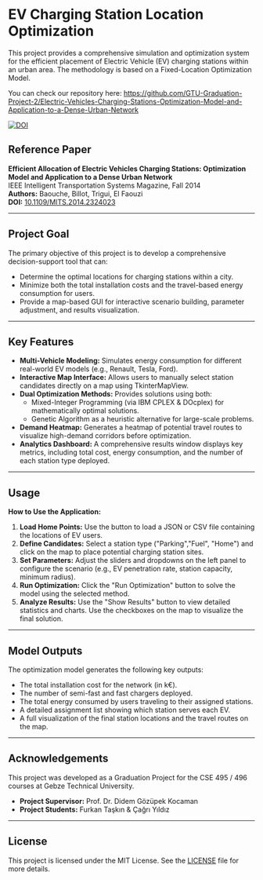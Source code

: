 # EV Charging Station Location Optimization

This project provides a comprehensive simulation and optimization system for the efficient placement of Electric Vehicle (EV) charging stations within an urban area. The methodology is based on a Fixed-Location Optimization Model.

You can check our repository here: https://github.com/GTU-Graduation-Project-2/Electric-Vehicles-Charging-Stations-Optimization-Model-and-Application-to-a-Dense-Urban-Network

[![DOI](https://zenodo.org/badge/1007183055.svg)](https://doi.org/10.5281/zenodo.15768037)

## Reference Paper

**Efficient Allocation of Electric Vehicles Charging Stations: Optimization Model and Application to a Dense Urban Network**  
IEEE Intelligent Transportation Systems Magazine, Fall 2014  
**Authors:** Baouche, Billot, Trigui, El Faouzi  
**DOI:** [10.1109/MITS.2014.2324023](https://doi.org/10.1109/MITS.2014.2324023)

---

## Project Goal

The primary objective of this project is to develop a comprehensive decision-support tool that can:

- Determine the optimal locations for charging stations within a city.
- Minimize both the total installation costs and the travel-based energy consumption for users.
- Provide a map-based GUI for interactive scenario building, parameter adjustment, and results visualization.

---

## Key Features

- **Multi-Vehicle Modeling:** Simulates energy consumption for different real-world EV models (e.g., Renault, Tesla, Ford).
- **Interactive Map Interface:** Allows users to manually select station candidates directly on a map using TkinterMapView.
- **Dual Optimization Methods:** Provides solutions using both:
  - Mixed-Integer Programming (via IBM CPLEX & DOcplex) for mathematically optimal solutions.
  - Genetic Algorithm as a heuristic alternative for large-scale problems.
- **Demand Heatmap:** Generates a heatmap of potential travel routes to visualize high-demand corridors before optimization.
- **Analytics Dashboard:** A comprehensive results window displays key metrics, including total cost, energy consumption, and the number of each station type deployed.

---

## Usage

**How to Use the Application:**

1. **Load Home Points:** Use the button to load a JSON or CSV file containing the locations of EV users.
2. **Define Candidates:** Select a station type ("Parking","Fuel", "Home") and click on the map to place potential charging station sites.
3. **Set Parameters:** Adjust the sliders and dropdowns on the left panel to configure the scenario (e.g., EV penetration rate, station capacity, minimum radius).
4. **Run Optimization:** Click the "Run Optimization" button to solve the model using the selected method.
5. **Analyze Results:** Use the "Show Results" button to view detailed statistics and charts. Use the checkboxes on the map to visualize the final solution.

---

## Model Outputs

The optimization model generates the following key outputs:

- The total installation cost for the network (in k€).
- The number of semi-fast and fast chargers deployed.
- The total energy consumed by users traveling to their assigned stations.
- A detailed assignment list showing which station serves each EV.
- A full visualization of the final station locations and the travel routes on the map.

---

## Acknowledgements

This project was developed as a Graduation Project for the CSE 495 / 496 courses at Gebze Technical University.

- **Project Supervisor:** Prof. Dr. Didem Gözüpek Kocaman  
- **Project Students:** Furkan Taşkın & Çağrı Yıldız

---

## License

This project is licensed under the MIT License. See the [LICENSE](LICENSE) file for more details.
